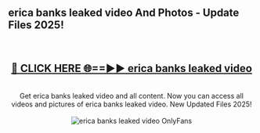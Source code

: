 <h2>erica banks leaked video And Photos - Update Files 2025!</h2>
<br>
<div align="center">
<h2><a href="https://linkcuts.com/hfmhzwbr" rel="nofollow">🔴 CLICK HERE 🌐==►► erica banks leaked video</a></h2>
<br>
Get erica banks leaked video and all content. Now you can access all videos and pictures of erica banks leaked video. New Updated Files 2025!
<br>
<br>
<a href="https://linkcuts.com/hfmhzwbr" rel="nofollow" data-target="animated-image.originalLink"><img src="https://i.ibb.co.com/WyWwxjT/player-gif2.gif" alt="erica banks leaked video OnlyFans" style="max-width: 100%; display: inline-block;" data-target="animated-image.originalImage"></a>
</div>
<br>